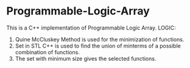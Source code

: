 # Programmable-Logic-Array
This is a C++ implementation of Programmable Logic Array.
LOGIC:
1) Quine McCluskey Method is used for the minimization of functions.
3) Set in STL C++ is used to find the union of minterms of a possible combination of functions.
4) The set with minimum size gives the selected functions.
